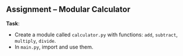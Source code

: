 ## Assignment  – Modular Calculator

**Task**:
- Create a module called `calculator.py` with functions: `add`, `subtract`, `multiply`, `divide`.
- In `main.py`, import and use them.